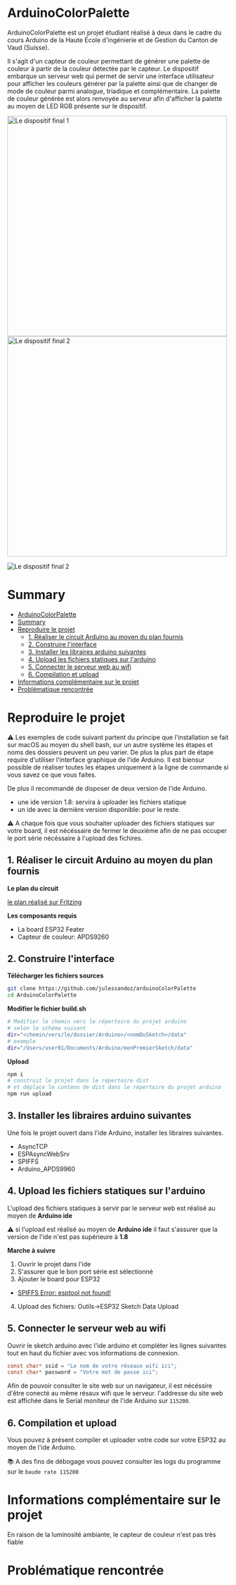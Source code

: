 # ArduinoColorPalette

ArduinoColorPalette est un projet étudiant réalisé à deux dans le cadre du cours Arduino de la Haute École d'ingénierie et de Gestion du Canton de Vaud (Suisse).   

Il s'agit d'un capteur de couleur permettant de générer une palette de couleur à partir de la couleur détectée par le capteur. Le dispositif embarque un serveur web qui permet de servir une interface utilisateur pour afficher les couleurs générer par la palette ainsi que de changer de mode de couleur parmi analogue, triadique et complémentaire. La palette de couleur générée est alors renvoyée au serveur afin d'afficher la palette au moyen de LED RGB présente sur le dispositif.

<img src="img/img1.jpg"  alt="Le dispositif final 1" height="500" >
<img src="img/img2.jpg"  alt="Le dispositif final 2" height="500" >

![Le dispositif final 2](img/capture.png)

# Summary

- [ArduinoColorPalette](#arduinocolorpalette)
- [Summary](#summary)
- [Reproduire le projet](#reproduire-le-projet)
  - [1. Réaliser le circuit Arduino au moyen du plan fournis](#1-réaliser-le-circuit-arduino-au-moyen-du-plan-fournis)
  - [2. Construire l'interface](#2-construire-linterface)
  - [3. Installer les libraires arduino suivantes](#3-installer-les-libraires-arduino-suivantes)
  - [4. Upload les fichiers statiques sur l'arduino](#4-upload-les-fichiers-statiques-sur-larduino)
  - [5. Connecter le serveur web au wifi](#5-connecter-le-serveur-web-au-wifi)
  - [6. Compilation et upload](#6-compilation-et-upload)
- [Informations complémentaire sur le projet](#informations-complémentaire-sur-le-projet)
- [Problématique rencontrée](#problématique-rencontrée)

# Reproduire le projet

⚠️  Les exemples de code suivant partent du principe que l'installation se fait sur macOS au moyen du shell bash, sur un autre système les étapes et noms des dossiers peuvent un peu varier. De plus la plus part de étape require d'utiliser l'interface graphique de l'ide Arduino. Il est biensur possible de réaliser toutes les étapes uniquement à la ligne de commande si vous savez ce que vous faites.

De plus il recommandé de disposer de deux version de l'ide Arduino. 

- une ide version 1.8: servira à uploader les fichiers statique 
- un ide avec la dernière version disponible: pour le reste.

⚠️  A  chaque fois que vous souhaiter uploader des fichiers statiques sur votre board, il est nécéssaire de fermer le deuxième afin de ne pas occuper le port série nécéssaire à l'upload des fichires.

## 1. Réaliser le circuit Arduino au moyen du plan fournis

__Le plan du circuit__

[le plan réalisé sur Fritzing](plan.png)

__Les composants requis__

- La board ESP32 Feater
- Capteur de couleur: APDS9260

## 2. Construire l'interface

__Télécharger les fichiers sources__

```bash
git clone https://github.com/julessandoz/arduinoColorPalette
cd ArduinoColorPalette
```

__Modifier le fichier build.sh__

```bash
# Modifier le chemin vers le répertoire du projet arduino 
# selon le schéma suivant
dir="<chemin/vers/le/dossier/Arduino>/<nomDuSketch>/data"
# exemple
dir="/Users/user01/Documents/Arduino/monPremierSketch/data"
```

__Upload__

```bash
npm i
# construit le projet dans le répertoire dist
# et déplace le contenu de dist dans le répertoire du projet arduino
npm run upload
```

## 3. Installer les libraires arduino suivantes

Une fois le projet ouvert dans l'ide Arduino, installer les libraires suivantes.

- AsyncTCP
- ESPAsyncWebSrv
- SPIFFS
- Arduino_APDS9960

## 4. Upload les fichiers statiques sur l'arduino

L'upload des fichiers statiques à servir par le serveur web est réalisé au moyen de __Arduino ide__

⚠️  si l'upload est réalisé au moyen de __Arduino ide__ il faut s'assurer que la version de l'ide n'est pas supérieure à __1.8__

__Marche à suivre__

1. Ouvrir le projet dans l'ide
2. S'assurer que le bon port série est sélectionné
3. Ajouter le board pour ESP32
 - [SPIFFS Error: esptool not found!](https://rntlab.com/question/spiffs-error-esptool-not-found/)
4. Upload des fichiers: Outils->ESP32 Sketch Data Upload

## 5. Connecter le serveur web au wifi

Ouvrir le sketch arduino avec l'ide arduino et compléter les lignes suivantes tout en haut du fichier avec vos informations de connexion.

```c
const char* ssid = "Le nom de votre réseaux wifi ici";
const char* password = "Votre mot de passe ici";
```

Afin de pouvoir consulter le site web sur un navigateur, il est nécéssire d'être conecté au même résaux wifi que le serveur. l'addresse du site web est affichée dans le Serial moniteur de l'ide Arduino sur `115200`.

## 6. Compilation et upload

Vous pouvez à présent compiler et uploader votre code sur votre ESP32 au moyen de l'ide Arduino.

📚 A des fins de débogage vous pouvez consulter les logs du programme sur le `baude rate 115200`

# Informations complémentaire sur le projet

En raison de la luminosité ambiante, le capteur de couleur n'est pas très fiable

# Problématique rencontrée

